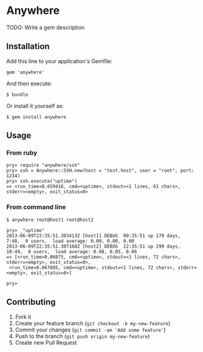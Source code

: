 # Anywhere

TODO: Write a gem description

## Installation

Add this line to your application's Gemfile:

    gem 'anywhere'

And then execute:

    $ bundle

Or install it yourself as:

    $ gem install anywhere

## Usage

### From ruby
    pry> require "anywhere/ssh"
    pry> ssh = Anywhere::SSH.new(host = "test.host", user = "root", port: 1234)
    pry> ssh.execute("uptime")
    => <run_time=0.659416, cmd=<uptime>, stdout=<1 lines, 61 chars>, stderr=<empty>, exit_status=0>


### From command line

    $ anywhere root@host1 root@host2

    pry> _"uptime"
    2013-06-09T22:35:51.303413Z [host1] DEBUG  00:35:51 up 179 days,  7:48,  0 users,  load average: 0.00, 0.00, 0.00
    2013-06-09T22:35:51.307168Z [host2] DEBUG  22:35:51 up 299 days, 10:49,  0 users,  load average: 0.08, 0.05, 0.06
    => [<run_time=0.06875, cmd=<uptime>, stdout=<1 lines, 72 chars>, stderr=<empty>, exit_status=0>,
     <run_time=0.067885, cmd=<uptime>, stdout=<1 lines, 72 chars>, stderr=<empty>, exit_status=0>]

    pry>
## Contributing

1. Fork it
2. Create your feature branch (`git checkout -b my-new-feature`)
3. Commit your changes (`git commit -am 'Add some feature'`)
4. Push to the branch (`git push origin my-new-feature`)
5. Create new Pull Request
